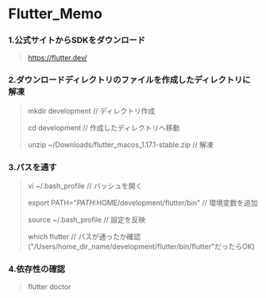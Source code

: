 # Flutter_Memo

### 1.公式サイトからSDKをダウンロード
> https://flutter.dev/

### 2.ダウンロードディレクトリのファイルを作成したディレクトリに解凍
> mkdir development // ディレクトリ作成
>
> cd development // 作成したディレクトリへ移動
>
> unzip ~/Downloads/flutter_macos_1.17.1-stable.zip // 解凍

### 3.パスを通す
> vi ~/.bash_profile // バッシュを開く
>
> export PATH="$PATH:$HOME/development/flutter/bin" // 環境変数を追加
>
> source ~/.bash_profile // 設定を反映
>
> which flutter // パスが通ったか確認("/Users/home_dir_name/development/flutter/bin/flutter"だったらOK)

### 4.依存性の確認
> flutter doctor
